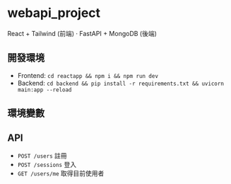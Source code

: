 # webapi_project

React + Tailwind (前端) · FastAPI + MongoDB (後端) 

## 開發環境
- Frontend: `cd reactapp && npm i && npm run dev`
- Backend:  `cd backend && pip install -r requirements.txt && uvicorn main:app --reload`

## 環境變數



## API
- `POST /users` 註冊
- `POST /sessions` 登入
- `GET /users/me` 取得目前使用者